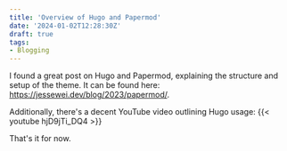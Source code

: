 ```yaml
---
title: 'Overview of Hugo and Papermod'
date: '2024-01-02T12:28:30Z'
draft: true
tags:
- Blogging
---
```


I found a great post on Hugo and Papermod, explaining the structure and setup of the theme. It can be found here: <https://jessewei.dev/blog/2023/papermod/>.

Additionally, there's a decent YouTube video outlining Hugo usage: {{< youtube hjD9jTi_DQ4 >}}

That's it for now.
